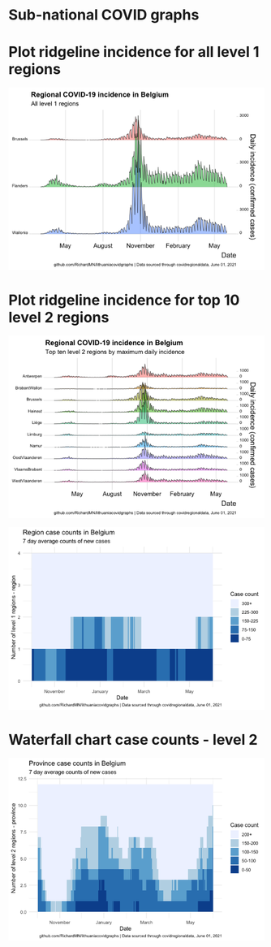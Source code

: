 Sub-national COVID graphs
================

# Plot ridgeline incidence for all level 1 regions

![](Report%20Belgium_files/figure-gfm/ridgeline-all-level-1-graphs-1.png)<!-- -->

# Plot ridgeline incidence for top 10 level 2 regions

![](Report%20Belgium_files/figure-gfm/ridgeline-top-ten-level-2-graphs-1.png)<!-- -->

![](Report%20Belgium_files/figure-gfm/waterfall-case-count-level-1-1.png)<!-- -->

# Waterfall chart case counts - level 2

![](Report%20Belgium_files/figure-gfm/waterfall-case-count-level-2-graph-1.png)<!-- -->

